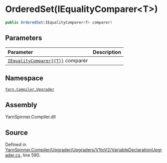 # OrderedSet\(IEqualityComparer&lt;T&gt;\)

```csharp
public OrderedSet(IEqualityComparer<T> comparer)
```

## Parameters

| Parameter | Description |
| :--- | :--- |
| [`IEqualityComparer{{T}}`](https://docs.microsoft.com/dotnet/api/System.Collections.Generic.IEqualityComparer{{T}}) comparer |  |

## Namespace

[`Yarn.Compiler.Upgrader`](../)

## Assembly

YarnSpinner.Compiler.dll

## Source

Defined in [YarnSpinner.Compiler/Upgrader/Upgraders/V1toV2/VariableDeclarationUpgrader.cs](https://github.com/YarnSpinnerTool/YarnSpinner//blob/develop/YarnSpinner.Compiler/Upgrader/Upgraders/V1toV2/VariableDeclarationUpgrader.cs#L590), line 590.

